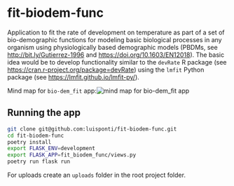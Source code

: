 # fit-biodem-func

Application to fit the rate of development on temperature as part of a set of bio-demographic functions for modeling basic biological processes in any organism using physiologically based demographic models (PBDMs, see <http://bit.ly/Gutierrez-1996> and <https://doi.org/10.1603/EN12018>). The basic idea would be to develop functionality similar to the `devRate` R package (see <https://cran.r-project.org/package=devRate>) using the `lmfit` Python package (see <https://lmfit.github.io/lmfit-py/>).

Mind map for `bio-dem_fit` app:![mind map for `bio-dem_fit` app](https://user-images.githubusercontent.com/40238010/113409093-dad74400-93b0-11eb-92b5-2d1df2e6dea2.png)

## Running the app

```bash
git clone git@github.com:luisponti/fit-biodem-func.git
cd fit-biodem-func
poetry install
export FLASK_ENV=development
export FLASK_APP=fit_biodem_func/views.py
poetry run flask run
```

For uploads create an `uploads` folder in the root project folder.
